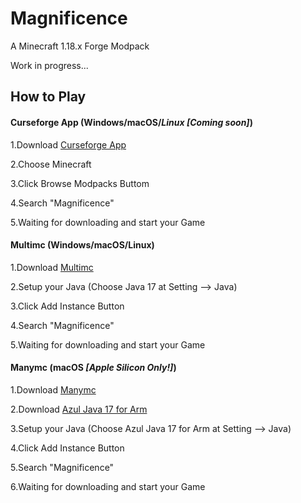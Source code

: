 # Magnificence
A Minecraft 1.18.x Forge Modpack 

Work in progress...

## How to Play

#### Curseforge App (Windows/macOS/*Linux [Coming soon]*)

1.Download [Curseforge App](https://download.curseforge.com)

2.Choose Minecraft

3.Click Browse Modpacks Buttom

4.Search "Magnificence"

5.Waiting for downloading and start your Game



#### Multimc (Windows/macOS/Linux)

1.Download [Multimc](https://multimc.org)

2.Setup your Java (Choose Java 17 at Setting --> Java)

3.Click Add Instance Button

4.Search "Magnificence"

5.Waiting for downloading and start your Game



#### Manymc (macOS *[Apple Silicon Only!]*)

1.Download [Manymc](https://github.com/MinecraftMachina/ManyMC/releases)

2.Download [Azul Java 17 for Arm ](https://www.azul.com/downloads/?version=java-17-lts&os=macos&architecture=arm-64-bit&package=jdk)

3.Setup your Java (Choose Azul Java 17 for Arm at Setting --> Java)

4.Click Add Instance Button

5.Search "Magnificence"

6.Waiting for downloading and start your Game
